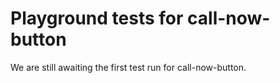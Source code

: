 # Playground tests for call-now-button
We are still awaiting the first test run for call-now-button.
